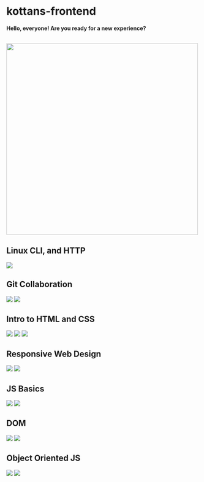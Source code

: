 # kottans-frontend

<b>Hello, everyone! Are you ready for a new experience?</b>

<br>
<img height="500px" src="https://scontent.fiev13-1.fna.fbcdn.net/v/t1.0-9/48396361_1408634322606304_8205743904742440960_n.jpg?_nc_cat=101&_nc_ht=scontent.fiev13-1.fna&oh=f9029932c5a24eaee0053846e819eda8&oe=5CD4E635" />
<br>

## Linux CLI, and HTTP

<img src="./task_linux_cli/command-line-codecademy.jpg" />

## Git Collaboration

<img src="./task_git_collaboration/version-control-udacity.jpg" />
<img src="./task_git_collaboration/github-collaboration-udacity.jpg" />

## Intro to HTML and CSS

<img src="./task_html_css_intro/html-css-udacity.jpg" />
<img src="./task_html_css_intro/htmlacademy-1.jpg" />
<img src="./task_html_css_intro/htmlacademy-2.jpg" />

## Responsive Web Design

<img src="./task_responsive_web_design/responsive-web-design-udacity.jpg" />
<img src="./task_responsive_web_design/flexbox-froggy.jpg" />

## JS Basics
<img src="./task_js_basics/javascript-udacity.jpg" />
<img src="./task_js_basics/algorithm-scripting-challenges-freecodecamp.jpg" />

## DOM
<img src="./task_js_dom/document-object-model-udacity.jpg" />
<img src="./task_js_dom/algorithm-scripting-challenges-freecodecamp.jpg" />

## Object Oriented JS
<img src="./task_js_oop/object-oriented-js-udacity.jpg" />
<img src="./task_js_oop/object-oriented-js-codewars.jpg" />
